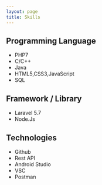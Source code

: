 ```yaml
---
layout: page
title: Skills
---
```


## Programming Language 
>
* PHP7
* C/C++ 
* Java 
* HTML5,CSS3,JavaScript
* SQL

## Framework / Library
>
* Laravel 5.7
* Node.Js

## Technologies 
>
* Github 
* Rest API
* Android Studio 
* VSC
* Postman





